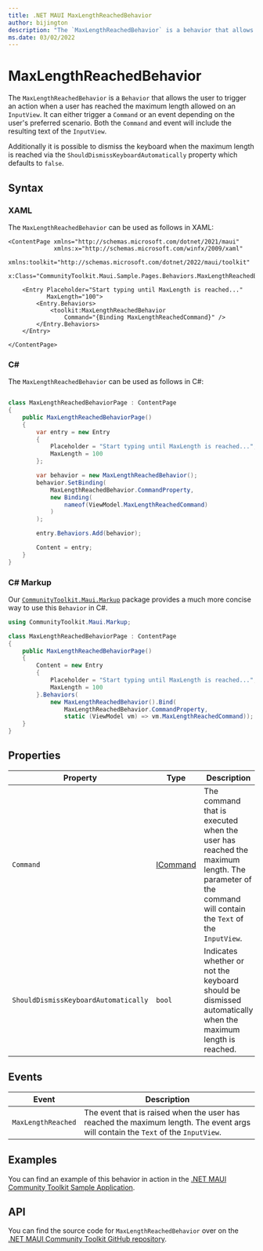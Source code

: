 ```yaml
---
title: .NET MAUI MaxLengthReachedBehavior
author: bijington
description: "The `MaxLengthReachedBehavior` is a behavior that allows the user to trigger an action when a user has reached the maximum length allowed on an `InputView`."
ms.date: 03/02/2022
---
```


# MaxLengthReachedBehavior

The `MaxLengthReachedBehavior` is a `Behavior` that allows the user to trigger an action when a user has reached the maximum length allowed on an `InputView`. It can either trigger a `Command` or an event depending on the user's preferred scenario. Both the `Command` and event will include the resulting text of the `InputView`.

Additionally it is possible to dismiss the keyboard when the maximum length is reached via the `ShouldDismissKeyboardAutomatically` property which defaults to `false`.

## Syntax

### XAML

The `MaxLengthReachedBehavior` can be used as follows in XAML:

```xaml
<ContentPage xmlns="http://schemas.microsoft.com/dotnet/2021/maui"
             xmlns:x="http://schemas.microsoft.com/winfx/2009/xaml"
             xmlns:toolkit="http://schemas.microsoft.com/dotnet/2022/maui/toolkit"
             x:Class="CommunityToolkit.Maui.Sample.Pages.Behaviors.MaxLengthReachedBehaviorPage">

    <Entry Placeholder="Start typing until MaxLength is reached..."
           MaxLength="100">
        <Entry.Behaviors>
            <toolkit:MaxLengthReachedBehavior 
                Command="{Binding MaxLengthReachedCommand}" />
        </Entry.Behaviors>
    </Entry>

</ContentPage>
```

### C#

The `MaxLengthReachedBehavior` can be used as follows in C#:

```csharp

class MaxLengthReachedBehaviorPage : ContentPage
{
    public MaxLengthReachedBehaviorPage()
    {
        var entry = new Entry
        {
            Placeholder = "Start typing until MaxLength is reached...",
            MaxLength = 100
        };

        var behavior = new MaxLengthReachedBehavior();
        behavior.SetBinding(
            MaxLengthReachedBehavior.CommandProperty,
            new Binding(
                nameof(ViewModel.MaxLengthReachedCommand)
            )
        );

        entry.Behaviors.Add(behavior);

        Content = entry;
    }
}
```

### C# Markup

Our [`CommunityToolkit.Maui.Markup`](../markup/markup.md) package provides a much more concise way to use this `Behavior` in C#.

```csharp
using CommunityToolkit.Maui.Markup;

class MaxLengthReachedBehaviorPage : ContentPage
{
    public MaxLengthReachedBehaviorPage()
    {
        Content = new Entry
        {
            Placeholder = "Start typing until MaxLength is reached...",
            MaxLength = 100
        }.Behaviors(
            new MaxLengthReachedBehavior().Bind(
                MaxLengthReachedBehavior.CommandProperty,
                static (ViewModel vm) => vm.MaxLengthReachedCommand));
    }
}
```

## Properties

|Property  |Type  |Description  |
|---------|---------|---------|
| `Command` | [ICommand](xref:System.Windows.Input.ICommand) | The command that is executed when the user has reached the maximum length. The parameter of the command will contain the `Text` of the `InputView`. |
| `ShouldDismissKeyboardAutomatically` | `bool` | Indicates whether or not the keyboard should be dismissed automatically when the maximum length is reached. |

## Events

|Event | Description  |
|---------|---------|
| `MaxLengthReached` | The event that is raised when the user has reached the maximum length. The event args will contain the `Text` of the `InputView`. |

## Examples

You can find an example of this behavior in action in the [.NET MAUI Community Toolkit Sample Application](https://github.com/CommunityToolkit/Maui/blob/main/samples/CommunityToolkit.Maui.Sample/Pages/Behaviors/MaxLengthReachedBehaviorPage.xaml).

## API

You can find the source code for `MaxLengthReachedBehavior` over on the [.NET MAUI Community Toolkit GitHub repository](https://github.com/CommunityToolkit/Maui/blob/main/src/CommunityToolkit.Maui/Behaviors/MaxLengthReachedBehavior.shared.cs).
